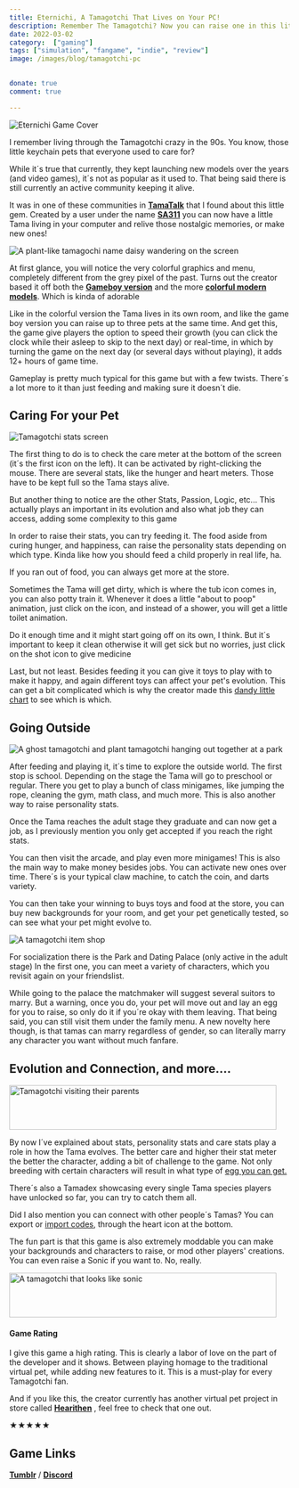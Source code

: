 ```yaml
---
title: Eternichi, A Tamagotchi That Lives on Your PC!
description: Remember The Tamagotchi? Now you can raise one in this little fangame!
date: 2022-03-02
category:  ["gaming"]
tags: ["simulation", "fangame", "indie", "review"]
image: /images/blog/tamagotchi-pc
    

donate: true
comment: true

---
```

![Eternichi Game Cover](/images/blog/tamagotchi-pc.jpg#center)

I remember living through the Tamagotchi crazy in the 90s. You know, those little keychain pets that everyone used to care for?

While it´s true that currently, they kept launching new models over the years (and video games), it´s not as popular as it used to. That being said there is still currently an active community keeping it alive.

It was in one of these communities in **[TamaTalk](https://www.tamatalk.com/)** that I found about this little gem. Created by a user under the name [**SA311**](https://sa311.tumblr.com/) you can now have a little Tama living in your computer and relive those nostalgic memories, or make new ones!


![A plant-like tamagochi name daisy wandering on the screen](/images/2022/daisy-tama1.jpg#center)
  
  





At first glance, you will notice the very colorful graphics and menu, completely different from the grey pixel of the past. Turns out the creator based it off both the **[Gameboy version](https://tamagotchi.fandom.com/wiki/Tamagotchi_(GB))** and the more **[colorful modern models](https://tamagotchi.fandom.com/wiki/Tamagotchi_Plus_Color)**. Which is kinda of adorable

Like in the colorful version the Tama lives in its own room, and like the game boy version you can raise up to three pets at the same time. And get this, the game give players the option to speed their growth (you can click the clock while their asleep to skip to the next day) or real-time, in which by turning the game on the next day (or several days without playing), it adds 12+ hours of game time.

Gameplay is pretty much typical for this game but with a few twists. There´s a lot more to it than just feeding and making sure it doesn´t die.

## Caring For your Pet

![Tamagotchi stats screen](/images/2022/tamastats.jpg#center)

The first thing to do is to check the care meter at the bottom of the screen (it´s the first icon on the left). It can be activated by right-clicking the mouse. There are several stats, like the hunger and heart meters. Those have to be kept full so the Tama stays alive.

But another thing to notice are the other Stats, Passion, Logic, etc... This actually plays an important in its evolution and also what job they can access, adding some complexity to this game

In order to raise their stats, you can try feeding it. The food aside from curing hunger, and happiness, can raise the personality stats depending on which type. Kinda like how you should feed a child properly in real life, ha.

If you ran out of food, you can always get more at the store.

Sometimes the Tama will get dirty, which is where the tub icon comes in, you can also potty train it. Whenever it does a little "about to poop" animation, just click on the icon, and instead of a shower, you will get a little toilet animation.

Do it enough time and it might start going off on its own, I think. But it´s important to keep it clean otherwise it will get sick but no worries, just click on the shot icon to give medicine

Last, but not least. Besides feeding it you can give it toys to play with to make it happy, and again different toys can affect your pet's evolution. This can get a bit complicated which is why the creator made this [dandy little chart](https://sa311.tumblr.com/search/food) to see which is which.



## Going Outside

![A ghost tamagotchi and plant tamagotchi hanging out together at a park](/images/2022/tamapark.jpg#center)

After feeding and playing it, it´s time to explore the outside world. The first stop is school. Depending on the stage the Tama will go to preschool or regular. There you get to play a bunch of class minigames, like jumping the rope, cleaning the gym, math class, and much more. This is also another way to raise personality stats.

Once the Tama reaches the adult stage they graduate and can now get a job, as I previously mention you only get accepted if you reach the right stats.

You can then visit the arcade, and play even more minigames! This is also the main way to make money besides jobs. You can activate new ones over time. There´s is your typical claw machine, to catch the coin, and darts variety.

You can then take your winning to buys toys and food at the store, you can buy new backgrounds for your room, and get your pet genetically tested, so can see what your pet might evolve to.

![A tamagotchi item shop](/images/2022/tamashop.jpg#center)

For socialization there is the Park and Dating Palace (only active in the adult stage) In the first one, you can meet a variety of characters, which you revisit again on your friendslist.

While going to the palace the matchmaker will suggest several suitors to marry. But a warning, once you do, your pet will move out and lay an egg for you to raise, so only do it if you´re okay with them leaving. That being said, you can still visit them under the family menu. A new novelty here though, is that tamas can marry regardless of gender, so can literally marry any character you want without much fanfare.


## Evolution and Connection, and more....

 <img width="480" height="80" src="/images/2022/tamaconnect.jpg#center" alt="Tamagotchi visiting their parents">




By now I´ve explained about stats, personality stats and care stats play a role in how the Tama evolves. The better care and higher their stat meter the better the character, adding a bit of challenge to the game. Not only breeding with certain characters will result in what type of [egg you can get.](https://sa311.tumblr.com/post/168720894477/growth-chart)

There´s also a Tamadex showcasing every single Tama species players have unlocked so far, you can try to catch them all.

Did I also mention you can connect with other people´s Tamas? You can export or [import codes](https://sa311.tumblr.com/search/codes), through the heart icon at the bottom.

The fun part is that this game is also extremely moddable you can make your backgrounds and characters to raise, or mod other players' creations. You can even raise a Sonic if you want to. No, really.



 <img width="480" height="80" src="/images/2022/tamasonic.png#center" alt="A tamagotchi that looks like sonic">




#### Game Rating

I give this game a high rating. This is clearly a labor of love on the part of the developer and it shows. Between playing homage to the traditional virtual pet, while adding new features to it. This is a must-play for every Tamagotchi fan.

And if you like this, the creator currently has another virtual pet project in store called [**Hearithen**](https://naipals.itch.io/hearithen) , feel free to check that one out.

★★★★★

## **Game Links**

[**Tumblr**](https://sa311.tumblr.com/post/163219155122/index) / [**Discord**](https://discord.gg/dabrHdK)

